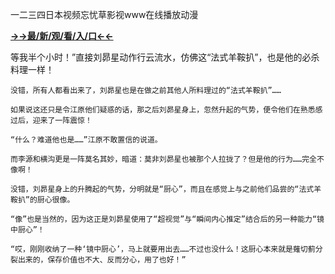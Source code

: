 一二三四日本视频忘忧草影视www在线播放动漫


**<a href="http://www.baidu.com/link?url=7_xtFUWki7hexbSrF9U18DvNUoYAjH8P5i8sQYawypq&wd">→→最/新/观/看/入/口←←</a>**


等我半个小时！”直接刘昴星动作行云流水，仿佛这“法式羊鞍扒”，也是他的必杀料理一样！

    没错，所有人都看出来了，刘昴星也是在做之前其他人所料理过的“法式羊鞍扒”……

    如果说这还只是令江原他们疑惑的话，那之后刘昴星身上，忽然升起的气势，便令他们在熟悉感过后，迎来了一阵震惊！

    “什么？难道他也是……”江原不敢置信的说道。

    而李源和横沟更是一阵莫名其妙，暗道：莫非刘昴星也被那个人拉拢了？但是他的行为……完全不像啊！

    没错，刘昴星身上的升腾起的气势，分明就是“厨心”，而且在感觉上与之前他们品尝的“法式羊鞍扒”的厨心很像。

    “像”也是当然的，因为这正是刘昴星使用了“超视觉”与“瞬间内心推定”结合后的另一种能力“镜中厨心”！

    “哎，刚刚收纳了一种‘镜中厨心’，马上就要用出去……不过也没什么！这厨心本来就是薙切蓟分裂出来的，保存价值也不大、反而分心，用了也好！”
